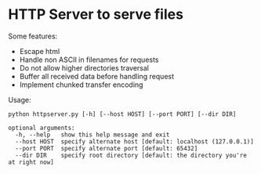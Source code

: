 # HTTP Server to serve files

Some features:
* Escape html
* Handle non ASCII in filenames for requests
* Do not allow higher directories traversal
* Buffer all received data before handling request
* Implement chunked transfer encoding

Usage:
```
python httpserver.py [-h] [--host HOST] [--port PORT] [--dir DIR]

optional arguments:
  -h, --help   show this help message and exit
  --host HOST  specify alternate host [default: localhost (127.0.0.1)]
  --port PORT  specify alternate port [default: 65432]
  --dir DIR    specify root directory [default: the directory you're at right now]

```


